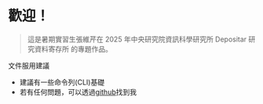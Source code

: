 # 歡迎！

> 這是暑期實習生張維芹在 2025 年中央研究院資訊科學研究所 Depositar 研究資料寄存所 的專題作品。

文件服用建議

- 建議有一些命令列(CLI)基礎
- 若有任何問題，可以透過[github](https://github.com/celik1001)找到我
